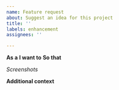 ```yaml
---
name: Feature request
about: Suggest an idea for this project
title: ''
labels: enhancement
assignees: ''

---
```


**As a**
**I want to**
**So that**

*Screenshots*

**Additional context**

